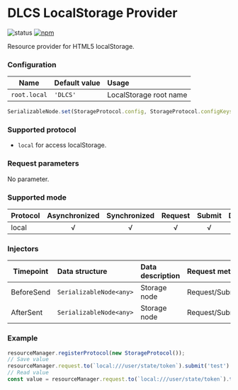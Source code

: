 # DLCS LocalStorage Provider

![status](https://img.shields.io/travis/WinUP/dlcs-provider-local-storage.svg?style=flat-square)
[![npm](https://img.shields.io/npm/v/@dlcs/provider-local-storage.svg?style=flat-square)](https://www.npmjs.com/package/@dlcs/provider-local-storage)

Resource provider for HTML5 localStorage.

### Configuration

| Name | Default value | Usage |
|-|:-|:-|
| ```root.local``` | ```'DLCS'``` | LocalStorage root name |

```typescript
SerializableNode.set(StorageProtocol.config, StorageProtocol.configKeys.root.name, 'DLCS');
```

### Supported protocol

* ```local``` for access localStorage.

### Request parameters

No parameter.

### Supported mode

| Protocol | Asynchronized | Synchronized | Request | Submit | Delete |
|-|:-:|:-:|:-:|:-:|:-:|
| local | √ | √ | √ | √ | √ |

### Injectors

| Timepoint | Data structure | Data description | Request method |
|-|:-|:-|:-|
| BeforeSend | ```SerializableNode<any>``` | Storage node | Request/Submit/Delete |
| AfterSent | ```SerializableNode<any>``` | Storage node | Request/Submit/Delete |

### Example

```typescript
resourceManager.registerProtocol(new StorageProtocol());
// Save value
resourceManager.request.to(`local:///user/state/token`).submit('test').tag('user_token').send();
// Read value
const value = resourceManager.request.to(`local:///user/state/token`).tag('user_token_read').requireSync<string>();
```
